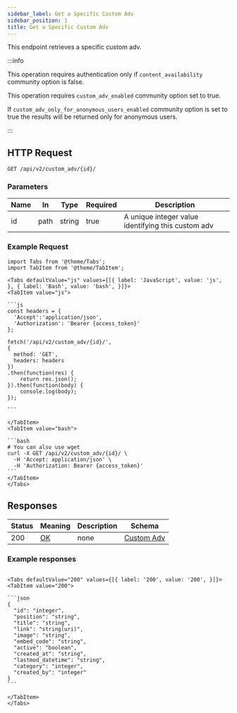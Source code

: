 ```yaml
---
sidebar_label: Get a Specific Custom Adv
sidebar_position: 1
title: Get a Specific Custom Adv
---
```


This endpoint retrieves a specific custom adv.

:::info

This operation requires authentication only if `content_availability` community option is false.

This operation requires `custom_adv_enabled` community option set to true.

If `custom_adv_only_for_anonymous_users_enabled` community option is set to true the results will be returned only for anonymous users.

:::

## HTTP Request

`GET /api/v2/custom_adv/{id}/`

### Parameters

|Name|In|Type|Required|Description|
|---|---|---|---|---|
|id|path|string|true|A unique integer value identifying this custom adv|

### Example Request

````mdx-code-block
import Tabs from '@theme/Tabs';
import TabItem from '@theme/TabItem';

<Tabs defaultValue="js" values={[{ label: 'JavaScript', value: 'js', }, { label: 'Bash', value: 'bash', }]}>
<TabItem value="js">

```js
const headers = {
  'Accept':'application/json',
  'Authorization': 'Bearer {access_token}'
};

fetch('/api/v2/custom_adv/{id}/',
{
  method: 'GET',
  headers: headers
})
.then(function(res) {
    return res.json();
}).then(function(body) {
    console.log(body);
});

```

</TabItem>
<TabItem value="bash">

```bash
# You can also use wget
curl -X GET /api/v2/custom_adv/{id}/ \
  -H 'Accept: application/json' \
  -H 'Authorization: Bearer {access_token}'
```
</TabItem>
</Tabs>
````

## Responses
|Status|Meaning|Description|Schema|
|---|---|---|---|
|200|[OK](https://tools.ietf.org/html/rfc7231#section-6.3.1)|none|[Custom Adv](/docs/apireference/v2/schemas/custom_adv)|

### Example responses

````mdx-code-block

<Tabs defaultValue="200" values={[{ label: '200', value: '200', }]}>
<TabItem value="200">

```json
{
  "id": "integer",
  "position": "string",
  "title": "string",
  "link": "string(uri)",
  "image": "string",
  "embed_code": "string",
  "active": "boolean",
  "created_at": "string",
  "lastmod_datetime": "string",
  "category": "integer",
  "created_by": "integer"
}
```

</TabItem>
</Tabs>
````




